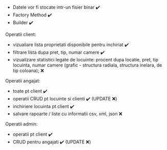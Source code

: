 - Datele vor fi stocate intr-un fisier binar :heavy_check_mark:
- Factory Method :heavy_check_mark:
- Builder :heavy_check_mark:

Operatii client: 
- vizualiare lista proprietati disponibile pentru inchiriat :heavy_check_mark:
- filtrare lista dupa pret, tip, numar camere :heavy_check_mark:
- vizualizare statistici legate de locuinte: procent dupa locatie, pret, tip locuinta, numar camere (grafic - structura radiala, structura inelara, de tip coloana); :x:

Operatii angajat:
- toate pt client :heavy_check_mark:
- operatii CRUD pt locuinte si clienti :heavy_check_mark: (UPDATE :x:)
- inchiriere locuinta pt client :heavy_check_mark:
- salvare rapoarte / liste cu informatii csv, xml, json :x:

Operatii admin:
- operatii pt client :heavy_check_mark:
- CRUD pentru angajati :heavy_check_mark: (UPDATE :x:)
